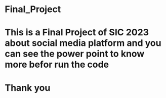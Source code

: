# Final_Project
# This is a Final Project of SIC 2023 about social media platform and you can see the power point to know more befor run the code
# Thank you

